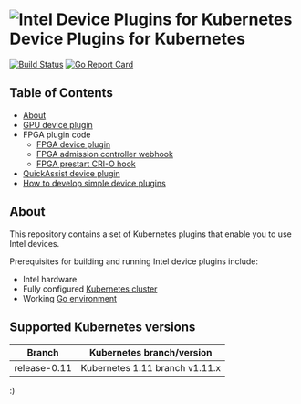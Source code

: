 # ![Intel Device Plugins for Kubernetes](.intel-logo.png) Device Plugins for Kubernetes
[![Build Status](https://travis-ci.org/intel/intel-device-plugins-for-kubernetes.svg?branch=master)](https://travis-ci.org/intel/intel-device-plugins-for-kubernetes)
[![Go Report Card](https://goreportcard.com/badge/github.com/intel/intel-device-plugins-for-kubernetes)](https://goreportcard.com/report/github.com/intel/intel-device-plugins-for-kubernetes)

## Table of Contents

- [About](#about)
- [GPU device plugin](cmd/gpu_plugin/README.md)
- FPGA plugin code
    - [FPGA device plugin](cmd/fpga_plugin/README.md)
    - [FPGA admission controller webhook](cmd/fpga_admissionwebhook/README.md)
    - [FPGA prestart CRI-O hook](cmd/fpga_crihook/README.md)
- [QuickAssist device plugin](cmd/qat_plugin/README.md)
- [How to develop simple device plugins](DEVEL.md)

## About

This repository contains a set of Kubernetes plugins that enable you to use
Intel devices.

Prerequisites for building and running Intel device plugins include:

- Intel hardware
- Fully configured [Kubernetes cluster]
- Working [Go environment]

## Supported Kubernetes versions

| Branch            | Kubernetes branch/version      |
|-------------------|--------------------------------|
| release-0.11      | Kubernetes 1.11 branch v1.11.x |

[Go environment]: https://golang.org/doc/install
[Kubernetes cluster]: https://kubernetes.io/docs/setup/independent/create-cluster-kubeadm/

:)